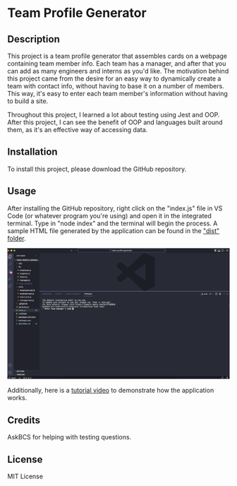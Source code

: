 # Team Profile Generator

## Description

This project is a team profile generator that assembles cards on a webpage containing team member info. Each team has a manager, and after that you can add as many engineers and interns as you'd like. The motivation behind this project came from the desire for an easy way to dynamically create a team with contact info, without having to base it on a number of members. This way, it's easy to enter each team member's information without having to build a site.

Throughout this project, I learned a lot about testing using Jest and OOP. After this project, I can see the benefit of OOP and languages built around them, as it's an effective way of accessing data.

## Installation

To install this project, please download the GitHub repository.

## Usage

After installing the GitHub repository, right click on the "index.js" file in VS Code (or whatever program you're using) and open it in the integrated terminal. Type in "node index" and the terminal will begin the process. A sample HTML file generated by the application can be found in the ["dist" folder](./dist/).

![Project screenshot](./assets/screenshot.png)

Additionally, here is a [tutorial video](./assets/Screen_recording.mov) to demonstrate how the application works.

## Credits

AskBCS for helping with testing questions.

## License

MIT License
